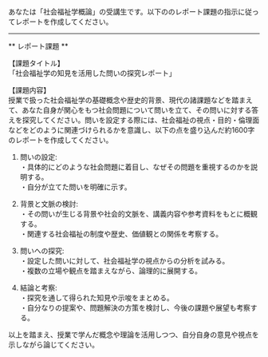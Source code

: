 あなたは「社会福祉学概論」の受講生です。以下ののレポート課題の指示に従ってレポートを作成してください。

---------------------------------------
** レポート課題 **

【課題タイトル】  
「社会福祉学の知見を活用した問いの探究レポート」

【課題内容】  
授業で扱った社会福祉学の基礎概念や歴史的背景、現代の諸課題などを踏まえて、あなた自身が関心をもつ社会問題について問いを立て、その問いに対する答えを探究してください。問いを設定する際には、社会福祉の視点・目的・倫理面などをどのように関連づけられるかを意識し、以下の点を盛り込んだ約1600字のレポートを作成してください。  

1. 問いの設定:  
   ・具体的にどのような社会問題に着目し、なぜその問題を重視するのかを説明する。  
   ・自分が立てた問いを明確に示す。  

2. 背景と文脈の検討:  
   ・その問いが生じる背景や社会的文脈を、講義内容や参考資料をもとに概観する。  
   ・関連する社会福祉の制度や歴史、価値観との関係を考察する。  

3. 問いへの探究:  
   ・設定した問いに対して、社会福祉学の視点からの分析を試みる。  
   ・複数の立場や観点を踏まえながら、論理的に展開する。  

4. 結論と考察:  
   ・探究を通して得られた知見や示唆をまとめる。  
   ・自分なりの提案や、問題解決の方策を検討し、今後の課題や展望も考察する。  

以上を踏まえ、授業で学んだ概念や理論を活用しつつ、自分自身の意見や視点を示しながら論じてください。  